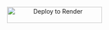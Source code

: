 <p align="center">
    <a href="https://render.com/deploy?repo=https://github.com/zenaku16psp/maythusharmusic">
        <img src="https://render.com/images/deploy-to-render-button.svg" alt="Deploy to Render" width="220" height="38.45"/>
    </a>
</p>
